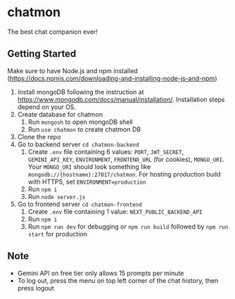 # chatmon
 The best chat companion ever!

## Getting Started

Make sure to have Node.js and npm installed (https://docs.npmjs.com/downloading-and-installing-node-js-and-npm)

1. Install mongoDB following the instruction at https://www.mongodb.com/docs/manual/installation/. Installation steps depend on your OS.
2. Create database for chatmon  
   1. Run `mongosh` to open mongoDB shell
   2. Run `use chatmon` to create chatmon DB
3. Clone the repo
4. Go to backend server `cd chatmon-backend`
   1. Create `.env` file containing 6 values: `PORT`, `JWT_SECRET`, `GEMINI_API_KEY`, `ENVIRONMENT`, `FRONTEND_URL` (for cookies), `MONGO_URI`. Your `MONGO_URI` should look something like  `mongodb://{hostname}:27017/chatmon`. For hosting production build with HTTPS, set `ENVIRONMENT=production`
   2. Run `npm i`
   3. Run `node server.js`
5. Go to frontend server `cd chatmon-frontend`
   1. Create `.env` file containing 1 value: `NEXT_PUBLIC_BACKEND_API`
   2. Run `npm i`
   3. Run `npm run dev` for debugging or `npm run build` followed by `npm run start` for production

## Note
- Gemini API on free tier only allows 15 prompts per minute
- To log out, press the menu on top left corner of the chat history, then press logout
